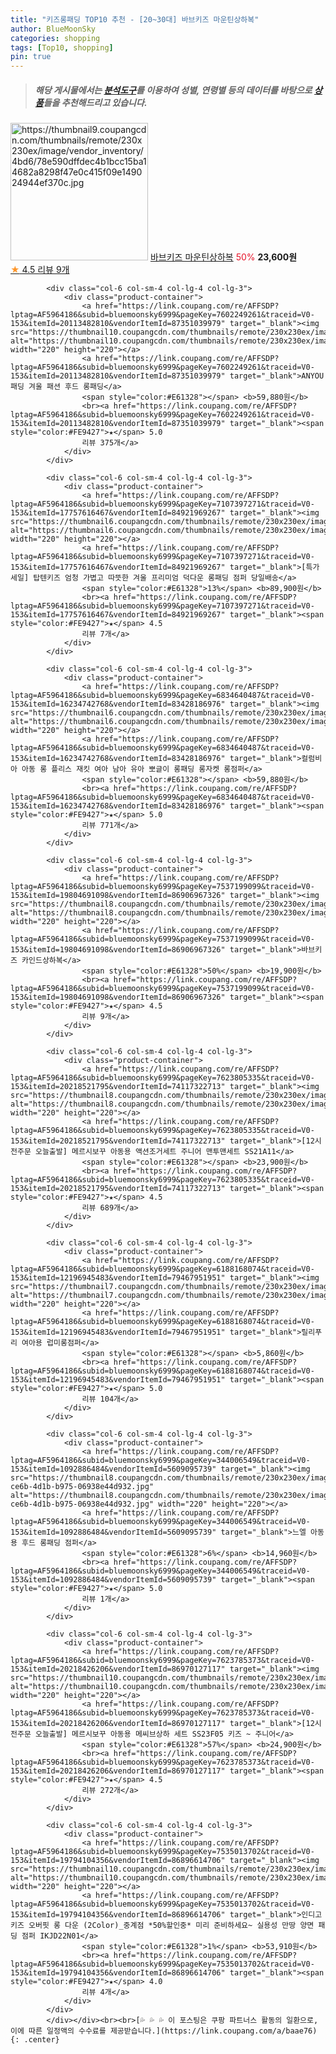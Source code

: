 ```yaml
---
title: "키즈롱패딩 TOP10 추천 - [20~30대] 바브키즈 마운틴상하복"
author: BlueMoonSky
categories: shopping
tags: [Top10, shopping]
pin: true
---
```


> ##### 해당 게시물에서는 [**분석도구**](https://itemscout.io/)를 이용하여 **성별**, **연령별** 등의 데이터를 바탕으로 [**상품**](https://link.coupang.com/a/baae76)들을 추천해드리고 있습니다.
<div class="container"><div class="row">
            <div class="col-6 col-sm-4 col-lg-4 col-lg-3">
                <div class="product-container">
                    <a href="https://link.coupang.com/re/AFFSDP?lptag=AF5964186&subid=bluemoonsky6999&pageKey=7536519932&traceid=V0-153&itemId=19801455152&vendorItemId=87008609238" target="_blank"><img src="https://thumbnail9.coupangcdn.com/thumbnails/remote/230x230ex/image/vendor_inventory/4bd6/78e590dffdec4b1bcc15ba14682a8298f47e0c415f09e149024944ef370c.jpg" alt="https://thumbnail9.coupangcdn.com/thumbnails/remote/230x230ex/image/vendor_inventory/4bd6/78e590dffdec4b1bcc15ba14682a8298f47e0c415f09e149024944ef370c.jpg" width="220" height="220"></a>
                    <a href="https://link.coupang.com/re/AFFSDP?lptag=AF5964186&subid=bluemoonsky6999&pageKey=7536519932&traceid=V0-153&itemId=19801455152&vendorItemId=87008609238" target="_blank">바브키즈 마운틴상하복</a>
                    <span style="color:#E61328">50%</span> <b>23,600원</b>
                    <br><a href="https://link.coupang.com/re/AFFSDP?lptag=AF5964186&subid=bluemoonsky6999&pageKey=7536519932&traceid=V0-153&itemId=19801455152&vendorItemId=87008609238" target="_blank"><span style="color:#FE9427">★</span> 4.5
                    리뷰 9개</a>
                </div>
            </div>
            
            <div class="col-6 col-sm-4 col-lg-4 col-lg-3">
                <div class="product-container">
                    <a href="https://link.coupang.com/re/AFFSDP?lptag=AF5964186&subid=bluemoonsky6999&pageKey=7602249261&traceid=V0-153&itemId=20113482810&vendorItemId=87351039979" target="_blank"><img src="https://thumbnail10.coupangcdn.com/thumbnails/remote/230x230ex/image/vendor_inventory/db5c/9b5975612e6fb890804b712eb6aab8c42497a29ecfe84141d9b5080cb758.jpg" alt="https://thumbnail10.coupangcdn.com/thumbnails/remote/230x230ex/image/vendor_inventory/db5c/9b5975612e6fb890804b712eb6aab8c42497a29ecfe84141d9b5080cb758.jpg" width="220" height="220"></a>
                    <a href="https://link.coupang.com/re/AFFSDP?lptag=AF5964186&subid=bluemoonsky6999&pageKey=7602249261&traceid=V0-153&itemId=20113482810&vendorItemId=87351039979" target="_blank">ANYOU 패딩 겨울 패션 후드 롱패딩</a>
                    <span style="color:#E61328"></span> <b>59,880원</b>
                    <br><a href="https://link.coupang.com/re/AFFSDP?lptag=AF5964186&subid=bluemoonsky6999&pageKey=7602249261&traceid=V0-153&itemId=20113482810&vendorItemId=87351039979" target="_blank"><span style="color:#FE9427">★</span> 5.0
                    리뷰 375개</a>
                </div>
            </div>
            
            <div class="col-6 col-sm-4 col-lg-4 col-lg-3">
                <div class="product-container">
                    <a href="https://link.coupang.com/re/AFFSDP?lptag=AF5964186&subid=bluemoonsky6999&pageKey=7107397271&traceid=V0-153&itemId=17757616467&vendorItemId=84921969267" target="_blank"><img src="https://thumbnail6.coupangcdn.com/thumbnails/remote/230x230ex/image/vendor_inventory/05c6/8ac157f970685596e50e5e51d209a088bfe2ad47a6d6db8def4bb6c7cd54.jpg" alt="https://thumbnail6.coupangcdn.com/thumbnails/remote/230x230ex/image/vendor_inventory/05c6/8ac157f970685596e50e5e51d209a088bfe2ad47a6d6db8def4bb6c7cd54.jpg" width="220" height="220"></a>
                    <a href="https://link.coupang.com/re/AFFSDP?lptag=AF5964186&subid=bluemoonsky6999&pageKey=7107397271&traceid=V0-153&itemId=17757616467&vendorItemId=84921969267" target="_blank">[특가세일] 탑텐키즈 엄청 가볍고 따뜻한 겨울 프리미엄 덕다운 롱패딩 점퍼 당일배송</a>
                    <span style="color:#E61328">13%</span> <b>89,900원</b>
                    <br><a href="https://link.coupang.com/re/AFFSDP?lptag=AF5964186&subid=bluemoonsky6999&pageKey=7107397271&traceid=V0-153&itemId=17757616467&vendorItemId=84921969267" target="_blank"><span style="color:#FE9427">★</span> 4.5
                    리뷰 7개</a>
                </div>
            </div>
            
            <div class="col-6 col-sm-4 col-lg-4 col-lg-3">
                <div class="product-container">
                    <a href="https://link.coupang.com/re/AFFSDP?lptag=AF5964186&subid=bluemoonsky6999&pageKey=6834640487&traceid=V0-153&itemId=16234742768&vendorItemId=83428186976" target="_blank"><img src="https://thumbnail6.coupangcdn.com/thumbnails/remote/230x230ex/image/vendor_inventory/e223/e4b358fd46a16905913a429506885049e4d3f969c77034de7222622eff44.JPG" alt="https://thumbnail6.coupangcdn.com/thumbnails/remote/230x230ex/image/vendor_inventory/e223/e4b358fd46a16905913a429506885049e4d3f969c77034de7222622eff44.JPG" width="220" height="220"></a>
                    <a href="https://link.coupang.com/re/AFFSDP?lptag=AF5964186&subid=bluemoonsky6999&pageKey=6834640487&traceid=V0-153&itemId=16234742768&vendorItemId=83428186976" target="_blank">컬럼비아 아동 롱 플리스 재킷 여아 남아 유아 뽀글이 롱패딩 롱자켓 롱점퍼</a>
                    <span style="color:#E61328"></span> <b>59,880원</b>
                    <br><a href="https://link.coupang.com/re/AFFSDP?lptag=AF5964186&subid=bluemoonsky6999&pageKey=6834640487&traceid=V0-153&itemId=16234742768&vendorItemId=83428186976" target="_blank"><span style="color:#FE9427">★</span> 5.0
                    리뷰 771개</a>
                </div>
            </div>
            
            <div class="col-6 col-sm-4 col-lg-4 col-lg-3">
                <div class="product-container">
                    <a href="https://link.coupang.com/re/AFFSDP?lptag=AF5964186&subid=bluemoonsky6999&pageKey=7537199099&traceid=V0-153&itemId=19804691098&vendorItemId=86906967326" target="_blank"><img src="https://thumbnail8.coupangcdn.com/thumbnails/remote/230x230ex/image/vendor_inventory/28b4/c64145a5b227ec2f9dbebe6d61373f826ba513087acff2cdbe5050b1e59a.jpg" alt="https://thumbnail8.coupangcdn.com/thumbnails/remote/230x230ex/image/vendor_inventory/28b4/c64145a5b227ec2f9dbebe6d61373f826ba513087acff2cdbe5050b1e59a.jpg" width="220" height="220"></a>
                    <a href="https://link.coupang.com/re/AFFSDP?lptag=AF5964186&subid=bluemoonsky6999&pageKey=7537199099&traceid=V0-153&itemId=19804691098&vendorItemId=86906967326" target="_blank">바브키즈 카인드상하복</a>
                    <span style="color:#E61328">50%</span> <b>19,900원</b>
                    <br><a href="https://link.coupang.com/re/AFFSDP?lptag=AF5964186&subid=bluemoonsky6999&pageKey=7537199099&traceid=V0-153&itemId=19804691098&vendorItemId=86906967326" target="_blank"><span style="color:#FE9427">★</span> 4.5
                    리뷰 9개</a>
                </div>
            </div>
            
            <div class="col-6 col-sm-4 col-lg-4 col-lg-3">
                <div class="product-container">
                    <a href="https://link.coupang.com/re/AFFSDP?lptag=AF5964186&subid=bluemoonsky6999&pageKey=7623805335&traceid=V0-153&itemId=20218521795&vendorItemId=74117322713" target="_blank"><img src="https://thumbnail8.coupangcdn.com/thumbnails/remote/230x230ex/image/vendor_inventory/9180/588cec0a42696ee2601adeedd6abfefdea534c283eb6744d6fd1befa3697.jpg" alt="https://thumbnail8.coupangcdn.com/thumbnails/remote/230x230ex/image/vendor_inventory/9180/588cec0a42696ee2601adeedd6abfefdea534c283eb6744d6fd1befa3697.jpg" width="220" height="220"></a>
                    <a href="https://link.coupang.com/re/AFFSDP?lptag=AF5964186&subid=bluemoonsky6999&pageKey=7623805335&traceid=V0-153&itemId=20218521795&vendorItemId=74117322713" target="_blank">[12시전주문 오늘출발] 메르시보꾸 아동용 액션조거세트 주니어 맨투맨세트 SS21A11</a>
                    <span style="color:#E61328"></span> <b>23,900원</b>
                    <br><a href="https://link.coupang.com/re/AFFSDP?lptag=AF5964186&subid=bluemoonsky6999&pageKey=7623805335&traceid=V0-153&itemId=20218521795&vendorItemId=74117322713" target="_blank"><span style="color:#FE9427">★</span> 4.5
                    리뷰 689개</a>
                </div>
            </div>
            
            <div class="col-6 col-sm-4 col-lg-4 col-lg-3">
                <div class="product-container">
                    <a href="https://link.coupang.com/re/AFFSDP?lptag=AF5964186&subid=bluemoonsky6999&pageKey=6188168074&traceid=V0-153&itemId=12196945483&vendorItemId=79467951951" target="_blank"><img src="https://thumbnail7.coupangcdn.com/thumbnails/remote/230x230ex/image/rs_quotation_api/7k6bpl1u/5ea7b1e4c4d34b6596d2a4f8b4ad3b97.jpg" alt="https://thumbnail7.coupangcdn.com/thumbnails/remote/230x230ex/image/rs_quotation_api/7k6bpl1u/5ea7b1e4c4d34b6596d2a4f8b4ad3b97.jpg" width="220" height="220"></a>
                    <a href="https://link.coupang.com/re/AFFSDP?lptag=AF5964186&subid=bluemoonsky6999&pageKey=6188168074&traceid=V0-153&itemId=12196945483&vendorItemId=79467951951" target="_blank">릴리푸리 여아용 럽미롱점퍼</a>
                    <span style="color:#E61328"></span> <b>5,860원</b>
                    <br><a href="https://link.coupang.com/re/AFFSDP?lptag=AF5964186&subid=bluemoonsky6999&pageKey=6188168074&traceid=V0-153&itemId=12196945483&vendorItemId=79467951951" target="_blank"><span style="color:#FE9427">★</span> 5.0
                    리뷰 104개</a>
                </div>
            </div>
            
            <div class="col-6 col-sm-4 col-lg-4 col-lg-3">
                <div class="product-container">
                    <a href="https://link.coupang.com/re/AFFSDP?lptag=AF5964186&subid=bluemoonsky6999&pageKey=344006549&traceid=V0-153&itemId=1092886484&vendorItemId=5609095739" target="_blank"><img src="https://thumbnail8.coupangcdn.com/thumbnails/remote/230x230ex/image/retail/images/2019/11/26/15/3/6740f177-ce6b-4d1b-b975-06938e44d932.jpg" alt="https://thumbnail8.coupangcdn.com/thumbnails/remote/230x230ex/image/retail/images/2019/11/26/15/3/6740f177-ce6b-4d1b-b975-06938e44d932.jpg" width="220" height="220"></a>
                    <a href="https://link.coupang.com/re/AFFSDP?lptag=AF5964186&subid=bluemoonsky6999&pageKey=344006549&traceid=V0-153&itemId=1092886484&vendorItemId=5609095739" target="_blank">느엘 아동용 후드 롱패딩 점퍼</a>
                    <span style="color:#E61328">6%</span> <b>14,960원</b>
                    <br><a href="https://link.coupang.com/re/AFFSDP?lptag=AF5964186&subid=bluemoonsky6999&pageKey=344006549&traceid=V0-153&itemId=1092886484&vendorItemId=5609095739" target="_blank"><span style="color:#FE9427">★</span> 5.0
                    리뷰 1개</a>
                </div>
            </div>
            
            <div class="col-6 col-sm-4 col-lg-4 col-lg-3">
                <div class="product-container">
                    <a href="https://link.coupang.com/re/AFFSDP?lptag=AF5964186&subid=bluemoonsky6999&pageKey=7623785373&traceid=V0-153&itemId=20218426206&vendorItemId=86970127117" target="_blank"><img src="https://thumbnail10.coupangcdn.com/thumbnails/remote/230x230ex/image/vendor_inventory/87ac/0330b1f29b4f517a6679cf311207f24ee06fedbb0c6952bced032260628a.jpg" alt="https://thumbnail10.coupangcdn.com/thumbnails/remote/230x230ex/image/vendor_inventory/87ac/0330b1f29b4f517a6679cf311207f24ee06fedbb0c6952bced032260628a.jpg" width="220" height="220"></a>
                    <a href="https://link.coupang.com/re/AFFSDP?lptag=AF5964186&subid=bluemoonsky6999&pageKey=7623785373&traceid=V0-153&itemId=20218426206&vendorItemId=86970127117" target="_blank">[12시전주문 오늘출발] 메르시보꾸 아동용 메씨브상하 세트 SS23F05 키즈 ~ 주니어</a>
                    <span style="color:#E61328">57%</span> <b>24,900원</b>
                    <br><a href="https://link.coupang.com/re/AFFSDP?lptag=AF5964186&subid=bluemoonsky6999&pageKey=7623785373&traceid=V0-153&itemId=20218426206&vendorItemId=86970127117" target="_blank"><span style="color:#FE9427">★</span> 4.5
                    리뷰 272개</a>
                </div>
            </div>
            
            <div class="col-6 col-sm-4 col-lg-4 col-lg-3">
                <div class="product-container">
                    <a href="https://link.coupang.com/re/AFFSDP?lptag=AF5964186&subid=bluemoonsky6999&pageKey=7535013702&traceid=V0-153&itemId=19794104356&vendorItemId=86896614706" target="_blank"><img src="https://thumbnail10.coupangcdn.com/thumbnails/remote/230x230ex/image/vendor_inventory/c7db/80a3c56dc15bf70650547fd7831e7741eac45f815e199919ce59ce3cee84.JPG" alt="https://thumbnail10.coupangcdn.com/thumbnails/remote/230x230ex/image/vendor_inventory/c7db/80a3c56dc15bf70650547fd7831e7741eac45f815e199919ce59ce3cee84.JPG" width="220" height="220"></a>
                    <a href="https://link.coupang.com/re/AFFSDP?lptag=AF5964186&subid=bluemoonsky6999&pageKey=7535013702&traceid=V0-153&itemId=19794104356&vendorItemId=86896614706" target="_blank">인디고키즈 오버핏 롱 다운 (2Color)_중계점 *50%할인중* 미리 준비하세요~ 실용성 만땅 양면 패딩 점퍼 IKJD22N01</a>
                    <span style="color:#E61328">1%</span> <b>53,910원</b>
                    <br><a href="https://link.coupang.com/re/AFFSDP?lptag=AF5964186&subid=bluemoonsky6999&pageKey=7535013702&traceid=V0-153&itemId=19794104356&vendorItemId=86896614706" target="_blank"><span style="color:#FE9427">★</span> 4.0
                    리뷰 4개</a>
                </div>
            </div>
            </div></div><br><br>[💦 💦 💦 이 포스팅은 쿠팡 파트너스 활동의 일환으로, 이에 따른 일정액의 수수료를 제공받습니다.](https://link.coupang.com/a/baae76){: .center}
